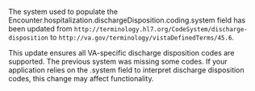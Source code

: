 The system used to populate the Encounter.hospitalization.dischargeDisposition.coding.system field has been updated from `http://terminology.hl7.org/CodeSystem/discharge-disposition` to `http://va.gov/terminology/vistaDefinedTerms/45.6`. 

This update ensures all VA-specific discharge disposition codes are supported. The previous system was missing some codes. If your application relies on the .system field to interpret discharge disposition codes, this change may affect functionality.
